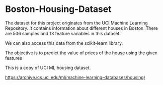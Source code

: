 # Boston-Housing-Dataset
The dataset for this project originates from the UCI Machine Learning Repository. It contains information about different houses in Boston.
There are 506 samples and 13 feature variables in this dataset.

We can also access this data from the scikit-learn library.

The objective is to predict the value of prices of the house using the given features

This is a copy of UCI ML housing dataset.

https://archive.ics.uci.edu/ml/machine-learning-databases/housing/
